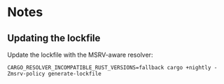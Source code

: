 # Notes

## Updating the lockfile

Update the lockfile with the MSRV-aware resolver:
```shell
CARGO_RESOLVER_INCOMPATIBLE_RUST_VERSIONS=fallback cargo +nightly -Zmsrv-policy generate-lockfile
```
